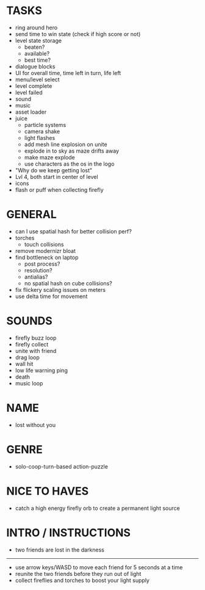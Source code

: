 # TASKS

- ring around hero
- send time to win state (check if high score or not)
- level state storage
  - beaten?
  - available?
  - best time?
- dialogue blocks
- UI for overall time, time left in turn, life left
- menu/level select
- level complete
- level failed
- sound
- music
- asset loader
- juice
  - particle systems
  - camera shake
  - light flashes
  - add mesh line explosion on unite
  - explode in to sky as maze drifts away
  - make maze explode
  - use characters as the os in the logo
- "Why do we keep getting lost"
- Lvl 4, both start in center of level
- icons
- flash or puff when collecting firefly

# GENERAL

- can I use spatial hash for better collision perf?
- torches
  - touch collisions
- remove modernizr bloat
- find bottleneck on laptop
  - post process?
  - resolution?
  - antialias?
  - no spatial hash on cube collisions?
- fix flickery scaling issues on meters
- use delta time for movement

# SOUNDS

- firefly buzz loop
- firefly collect
- unite with friend
- drag loop
- wall hit
- low life warning ping
- death
- music loop

# NAME

- lost without you

# GENRE

- solo-coop-turn-based action-puzzle

# NICE TO HAVES

- catch a high energy firefly orb to create a permanent light source

# INTRO / INSTRUCTIONS

- two friends are lost in the darkness
---
- use arrow keys/WASD to move each friend for 5 seconds at a time
- reunite the two friends before they run out of light
- collect fireflies and torches to boost your light supply
